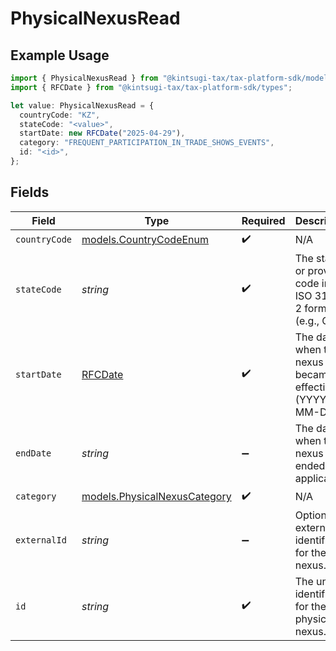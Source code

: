 # PhysicalNexusRead

## Example Usage

```typescript
import { PhysicalNexusRead } from "@kintsugi-tax/tax-platform-sdk/models";
import { RFCDate } from "@kintsugi-tax/tax-platform-sdk/types";

let value: PhysicalNexusRead = {
  countryCode: "KZ",
  stateCode: "<value>",
  startDate: new RFCDate("2025-04-29"),
  category: "FREQUENT_PARTICIPATION_IN_TRADE_SHOWS_EVENTS",
  id: "<id>",
};
```

## Fields

| Field                                                                                   | Type                                                                                    | Required                                                                                | Description                                                                             |
| --------------------------------------------------------------------------------------- | --------------------------------------------------------------------------------------- | --------------------------------------------------------------------------------------- | --------------------------------------------------------------------------------------- |
| `countryCode`                                                                           | [models.CountryCodeEnum](../models/countrycodeenum.md)                                  | :heavy_check_mark:                                                                      | N/A                                                                                     |
| `stateCode`                                                                             | *string*                                                                                | :heavy_check_mark:                                                                      | The state or province code in<br/>                            ISO 3166-2 format (e.g., CA). |
| `startDate`                                                                             | [RFCDate](../types/rfcdate.md)                                                          | :heavy_check_mark:                                                                      | The date when the nexus became<br/>                            effective (YYYY-MM-DD).  |
| `endDate`                                                                               | *string*                                                                                | :heavy_minus_sign:                                                                      | The date when the<br/>                                        nexus ended, if applicable. |
| `category`                                                                              | [models.PhysicalNexusCategory](../models/physicalnexuscategory.md)                      | :heavy_check_mark:                                                                      | N/A                                                                                     |
| `externalId`                                                                            | *string*                                                                                | :heavy_minus_sign:                                                                      | Optional<br/>                                        external identifier for the nexus. |
| `id`                                                                                    | *string*                                                                                | :heavy_check_mark:                                                                      | The unique identifier for the physical nexus.                                           |